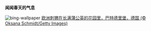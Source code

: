 
**闻闻春天的气息**

![bing-wallpaper](https://www.bing.com/th?id=OHR.HedgehogMeadow_ZH-CN8845586473_1920x1080.jpg)
[欧洲刺猬在长满蒲公英的花园里，巴特德里堡，德国 (© Oksana Schmidt/Getty Images)](https://www.bing.com/search?q=%E6%AC%A7%E6%B4%B2%E5%88%BA%E7%8C%AC&amp;form=hpcapt&amp;mkt=zh-cn)
  